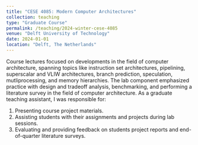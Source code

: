 ```yaml
---
title: "CESE 4085: Modern Computer Architectures"
collection: teaching
type: "Graduate Course"
permalink: /teaching/2024-winter-cese-4085
venue: "Delft University of Technology"
date: 2024-01-01
location: "Delft, The Netherlands"
---
```


Course lectures focused on developments in the field of computer architecture, spanning topics like instruction set architectures, pipelining, superscalar and VLIW architectures, branch prediction, speculation, mutliprocessing, and memory hierarchies. The lab component emphasized practice with design and tradeoff analysis, benchmarking, and performing a literature survey in the field of computer architecture. As a graduate teaching assistant, I was responsible for:
1. Presenting course project materials.
2. Assisting students with their assignments and projects during lab sessions.
3. Evaluating and providing feedback on students project reports and end-of-quarter literature surveys.